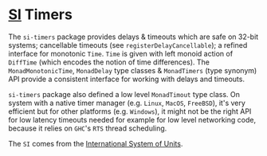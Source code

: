 # [SI] Timers

The `si-timers` package provides delays & timeouts which are safe on 32-bit
systems; cancellable timeouts (see `registerDelayCancellable`); a refined
interface for monotonic `Time`.  `Time` is given with left monoid action of
`DiffTime` (which encodes the notion of time differences).  The
`MonadMonotonicTime`, `MonadDelay` type classes & `MonadTimers` (type synonym)
API provide a consistent interface for working with delays and timeouts.

`si-timers` package also defined a low level `MonadTimout` type class.  On
system with a native timer manager (e.g. `Linux`, `MacOS`, `FreeBSD`), it's
very efficient but for other platforms (e.g.  `Windows`), it might not be the
right API for low latency timeouts needed for example for low level networking
code, because it relies on `GHC`'s `RTS` thread scheduling.

The `SI` comes from the [International System of Units][SI].

[SI]: https://www.wikiwand.com/en/International_System_of_Units
